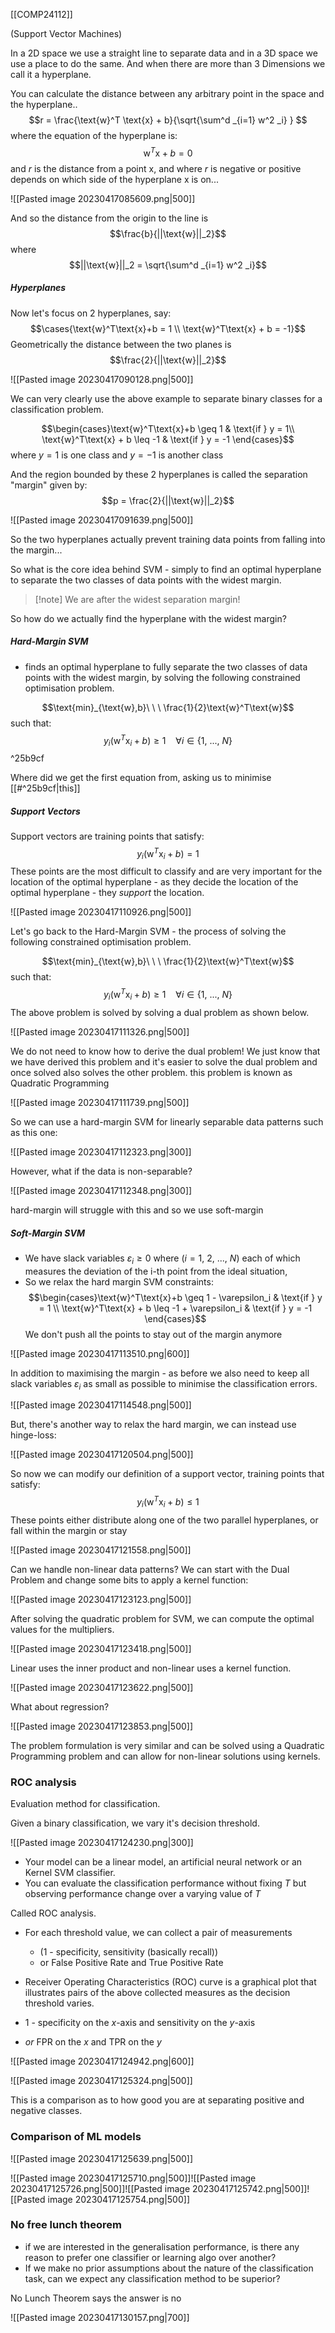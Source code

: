 [[COMP24112]]

(Support Vector Machines)

In a 2D space we use a straight line to separate data and in a 3D space we use a place to do the same. And when there are more than 3 Dimensions we call it a hyperplane.

You can calculate the distance between any arbitrary point in the space and the hyperplane.. $$r = \frac{\text{w}^T \text{x} + b}{\sqrt{\sum^d _{i=1} w^2 _i} } $$ where the equation of the hyperplane is: $$\text{w}^T\text{x} + b = 0$$ and $r$ is the distance from a point $\text{x}$, and where $r$ is negative or positive depends on which side of the hyperplane $\text{x}$ is on...

![[Pasted image 20230417085609.png|500]]

And so the distance from the origin to the line is $$\frac{b}{||\text{w}||_2}$$ where $$||\text{w}||_2 = \sqrt{\sum^d _{i=1} w^2 _i}$$

##### Hyperplanes
Now let's focus on 2 hyperplanes, say: $$\cases{\text{w}^T\text{x}+b = 1 \\ \text{w}^T\text{x} + b = -1}$$
Geometrically the distance between the two planes is $$\frac{2}{||\text{w}||_2}$$

![[Pasted image 20230417090128.png|500]]

We can very clearly use the above example to separate binary classes for a classification problem.

$$\begin{cases}\text{w}^T\text{x}+b \geq 1 &  \text{if } y = 1\\ \text{w}^T\text{x} + b \leq -1 & \text{if } y = -1 \end{cases}$$ where $y = 1$ is one class and $y = -1$ is another class

And the region bounded by these 2 hyperplanes is called the separation "margin" given by: $$p = \frac{2}{||\text{w}||_2}$$

![[Pasted image 20230417091639.png|500]]

So the two hyperplanes actually prevent training data points from falling into the margin...

So what is the core idea behind SVM - simply to find an optimal hyperplane to separate the two classes of data points with the widest margin.

>[!note] We are after the widest separation margin!

So how do we actually find the hyperplane with the widest margin?

##### Hard-Margin SVM
- finds an optimal hyperplane to fully separate the two classes of data points with the widest margin, by solving the following constrained optimisation problem.

$$\text{min}_{\text{w},b}\ \ \  \frac{1}{2}\text{w}^T\text{w}$$ such that: $$y_i(\text{w}^T\text{x}_i + b) \geq 1 \ \ \  \ \forall i \in \{1,\ ...,\ N\}$$ ^25b9cf

Where did we get the first equation from, asking us to minimise [[#^25b9cf|this]] 

##### Support Vectors

Support vectors are training points that satisfy: $$y_i (\text{w}^T\text{x}_i + b) = 1$$ These points are the most difficult to classify and are very important for the location of the optimal hyperplane - as they decide the location of the optimal hyperplane - they *support* the location.

![[Pasted image 20230417110926.png|500]]

Let's go back to the Hard-Margin SVM - the process of solving the following constrained optimisation problem.

$$\text{min}_{\text{w},b}\ \ \  \frac{1}{2}\text{w}^T\text{w}$$ such that: $$y_i(\text{w}^T\text{x}_i + b) \geq 1 \ \ \  \ \forall i \in \{1,\ ...,\ N\}$$
The above problem is solved by solving a dual problem as shown below.

![[Pasted image 20230417111326.png|500]]

We do not need to know how to derive the dual problem! We just know that we have derived this problem and it's easier to solve the dual problem and once solved also solves the other problem. this problem is known as Quadratic Programming

![[Pasted image 20230417111739.png|500]]


So we can use a hard-margin SVM for linearly separable data patterns such as this one:

![[Pasted image 20230417112323.png|300]]

However, what if the data is non-separable?

![[Pasted image 20230417112348.png|300]]

hard-margin will struggle with this and so we use soft-margin

##### Soft-Margin SVM
- We have slack variables $\varepsilon_i \geq 0$ where ($i = 1,\ 2,\ ...,\ N$) each of which measures the deviation of the i-th point from the ideal situation, 
- So we relax the hard margin SVM constraints: $$\begin{cases}\text{w}^T\text{x}+b \geq 1 - \varepsilon_i &  \text{if } y = 1 \\ \text{w}^T\text{x} + b \leq -1 + \varepsilon_i & \text{if } y = -1 \end{cases}$$
We don't push all the points to stay out of the margin anymore

![[Pasted image 20230417113510.png|600]]

In addition to maximising the margin - as before we also need to keep all slack variables $\varepsilon_i$ as small as possible to minimise the classification errors.

![[Pasted image 20230417114548.png|500]]

But, there's another way to relax the hard margin, we can instead use hinge-loss:

![[Pasted image 20230417120504.png|500]]

So now we can modify our definition of a support vector, training points that satisfy: $$y_i(\text{w}^T\text{x}_i + b) \leq 1$$
These points either distribute along one of the two parallel hyperplanes, or fall within the margin or stay 

![[Pasted image 20230417121558.png|500]]

Can we handle non-linear data patterns? We can start with the Dual Problem and change some bits to apply a kernel function:

![[Pasted image 20230417123123.png|500]]

After solving the quadratic problem for SVM, we can compute the optimal values for the multipliers.

![[Pasted image 20230417123418.png|500]]

Linear uses the inner product and non-linear uses a kernel function.

![[Pasted image 20230417123622.png|500]]

What about regression?

![[Pasted image 20230417123853.png|500]]

The problem formulation is very similar and can be solved using a Quadratic Programming problem and can allow for non-linear solutions using kernels.


### ROC analysis
Evaluation method for classification.

Given a binary classification, we vary it's decision threshold.

![[Pasted image 20230417124230.png|300]]

- Your model can be a linear model, an artificial neural network or an Kernel SVM classifier.
- You can evaluate the classification performance without fixing $T$ but observing performance change over a varying value of $T$

Called ROC analysis.

- For each threshold value, we can collect a pair of measurements
	- (1 - specificity, sensitivity (basically recall))
	- or False Positive Rate and True Positive Rate

- Receiver Operating Characteristics (ROC) curve is a graphical plot that illustrates pairs of the above collected measures as the decision threshold varies.
- 1 - specificity on the $x$-axis and sensitivity on the $y$-axis
- *or* FPR on the $x$ and TPR on the $y$

![[Pasted image 20230417124942.png|600]]

![[Pasted image 20230417125324.png|500]]

This is a comparison as to how good you are at separating positive and negative classes.

### Comparison of ML models

![[Pasted image 20230417125639.png|500]]

![[Pasted image 20230417125710.png|500]]![[Pasted image 20230417125726.png|500]]![[Pasted image 20230417125742.png|500]]![[Pasted image 20230417125754.png|500]]

### No free lunch theorem
- if we are interested in the generalisation performance, is there any reason to prefer one classifier or learning algo over another?
- If we make no prior assumptions about the nature of the classification task, can we expect any classification method to be superior?

No Lunch Theorem says the answer is no

![[Pasted image 20230417130157.png|700]]

